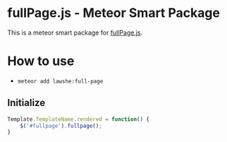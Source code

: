 # fullPage.js - Meteor Smart Package
This is a meteor smart package for [fullPage.js](http://alvarotrigo.com/fullPage/).

# How to use
- `meteor add lawshe:full-page`

## Initialize
```javascript
Template.TemplateName.rendered = function() {
    $('#fullpage').fullpage();
}
```